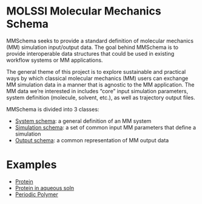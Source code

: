 MOLSSI Molecular Mechanics Schema
=================================
MMSchema seeks to provide a standard definition of molecular mechanics (MM) simulation input/output data. The goal behind  MMSchema is to provide interoperable data structures that could be used in existing workflow systems or MM applications.

The general theme of this project is to explore sustainable and practical ways by which classical molecular mechanics (MM) users can exchange MM simulation data in a manner that is agnostic to the MM application. The MM data we’re interested in includes “core” input simulation parameters, system definition (molecule, solvent, etc.), as well as trajectory output files.

MMSchema is divided into 3 classes:
* [System schema](SystemSchema.md): a general definition of an MM system
* [Simulation schema](SimSchema.md): a set of common input MM parameters that define a simulation
* [Output schema](OutSchema.md): a common representation of MM output data

Examples
========
* [Protein](data/alanine/protein.md)
* [Protein in aqueous soln](data/alanine/protein_aq.md)
* [Periodic Polymer](data/polyeth/polymer.md)
